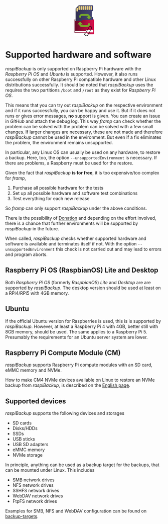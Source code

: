 <center>

![raspiBackup icon](images/icons/Icon_rot_blau_final_64.png)
</center>

# Supported hardware and software

*raspiBackup* is only supported on Raspberry Pi hardware with the *Raspberry Pi OS* and *Ubuntu*
is supported. However, it also runs successfully on other Raspberry Pi compatible hardware and
other Linux distributions successfully. It should be noted that *raspiBackup* uses the
requires the two partitions `/boot` and `/root` as they exist for *Raspberry Pi OS*.

This means that you can try out *raspiBackup* on the respective environment and if
it runs successfully, you can be happy and use it. But if it does not
runs or gives error messages, **no** support is given. You can create an
issue in *GitHub* and attach the debug log. This way *framp* can check whether the problem can be solved with
the problem can be solved with a few small changes. If larger changes are necessary,
these are not made and therefore *raspiBackup* cannot be used in the environment.
But even if a fix eliminates the problem, the environment remains unsupported.

In particular, any Linux OS can usually be used on any hardware,
to restore a backup. Here, too, the option `--unsupportedEnvironment` is necessary.
If there are problems, a Raspberry must be used for the restore.

Given the fact that *raspiBackup* **is for free**, it is too expensive/too complex for *framp*,

 1) Purchase all possible hardware for the tests
 1) Set up all possible hardware and software test combinations
 1) Test everything for each new release

So *framp* can only support *raspiBackup* under the above conditions.

There is the possibility of [Donation](introduction.md#donation)
and depending on the effort involved, there is a chance that further
environments will be supported by *raspiBackup* in the future.

When called, *raspiBackup* checks whether supported hardware and software is available
and terminates itself if not. With the option `--unsupportedEnvironment` this check is
not carried out and may lead to errors and program aborts.

## Raspberry Pi OS (RaspbianOS) Lite and Desktop

Both *Raspberry Pi OS* (formerly *RaspbianOS*) *Lite* and *Desktop* are
are supported by *raspiBackup*.
The desktop version should be used at least on a RPi4/RPi5 with 4GB memory.

## Ubuntu

If the official Ubuntu version for Raspberries is used, this is
is supported by *raspiBackup*. However, at least a Raspberry Pi 4 with 4GB, better still
with 8GB memory, should be used. The same applies to a Raspberry Pi 5. Presumably
the requirements for an Ubuntu server system are lower.

## Raspberry Pi Compute Module (CM)

*raspiBackup* supports Raspberry Pi compute modules
with an SD card, eMMC memory and NVMe.

How to make CM4 NVMe devices available on Linux to restore an NVMe backup from *raspiBackup*,
is described on the [English page](https://www.linux-tips-and-tricks.de/en/raspberrye/614-raspberry-compute-module-4-setup-guide).

## Supported devices

*raspiBackup* supports the following devices and storages

  - SD cards
  - Disks/HDDs
  - SSDs
  - USB sticks
  - USB SD adapters
  - eMMC memory
  - NVMe storage

In principle, anything can be used as a backup target for the backups,
that can be mounted under Linux. This includes

  - SMB network drives
  - NFS network drives
  - SSHFS network drives
  - WebDAV network drives
  - FtpFS network drives

Examples for SMB, NFS and WebDAV configuration can be found on [backup-targets](backup-targets.md).

[.source]: https://linux-tips-and-tricks.de/de/raspibackupcategoried/608-unterstuetzte-hard-und-software/
[.source]: https://www.linux-tips-and-tricks.de/en/raspibackupcategorye/609-supported-hard-and-software/
[.status]: translated


